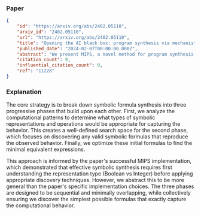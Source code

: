 ### Paper

```json
{
	"id": "https://arxiv.org/abs/2402.05110",
	"arxiv_id": "2402.05110",
	"url": "https://arxiv.org/abs/2402.05110",
	"title": "Opening the AI black box: program synthesis via mechanistic interpretability",
	"published_date": "2024-02-07T00:00:00.000Z",
	"abstract": "We present MIPS, a novel method for program synthesis based on automated mechanistic interpretability of neural networks trained to perform the desired task, auto-distilling the learned algorithm into Python code. We test MIPS on a benchmark of 62 algorithmic tasks that can be learned by an RNN and find it highly complementary to GPT-4: MIPS solves 32 of them, including 13 that are not solved by GPT-4 (which also solves 30). MIPS uses an integer autoencoder to convert the RNN into a finite state machine, then applies Boolean or integer symbolic regression to capture the learned algorithm. As opposed to large language models, this program synthesis technique makes no use of (and is therefore not limited by) human training data such as algorithms and code from GitHub. We discuss opportunities and challenges for scaling up this approach to make machine-learned models more interpretable and trustworthy.",
	"citation_count": 9,
	"influential_citation_count": 0,
	"ref": "11228"
}
```

### Explanation

The core strategy is to break down symbolic formula synthesis into three progressive phases that build upon each other. First, we analyze the computational patterns to determine what types of symbolic representations and operations would be appropriate for capturing the behavior. This creates a well-defined search space for the second phase, which focuses on discovering any valid symbolic formulas that reproduce the observed behavior. Finally, we optimize these initial formulas to find the minimal equivalent expressions.

This approach is informed by the paper's successful MIPS implementation, which demonstrated that effective symbolic synthesis requires first understanding the representation type (Boolean vs Integer) before applying appropriate discovery techniques. However, we abstract this to be more general than the paper's specific implementation choices. The three phases are designed to be sequential and minimally overlapping, while collectively ensuring we discover the simplest possible formulas that exactly capture the computational behavior.
